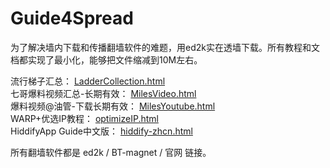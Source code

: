 # Guide4Spread

为了解决墙内下载和传播翻墙软件的难题，用ed2k实在透墙下载。所有教程和文档都实现了最小化，能够把文件缩减到10M左右。

流行梯子汇总：  [LadderCollection.html](collect/LadderCollection.html)  
七哥爆料视频汇总-长期有效： [MilesVideo.html](collect/MilesVideo.html)  
爆料视频@油管-下载长期有效：  [MilesYoutube.html](collect/MilesYoutube.html)  
WARP+优选IP教程：  [optimizeIP.html](collect/optimizeIP.html)   
HiddifyApp Guide中文版：  [hiddify-zhcn.html](collect/hiddify-zhcn.html)   

所有翻墙软件都是 ed2k / BT-magnet / 官网 链接。
